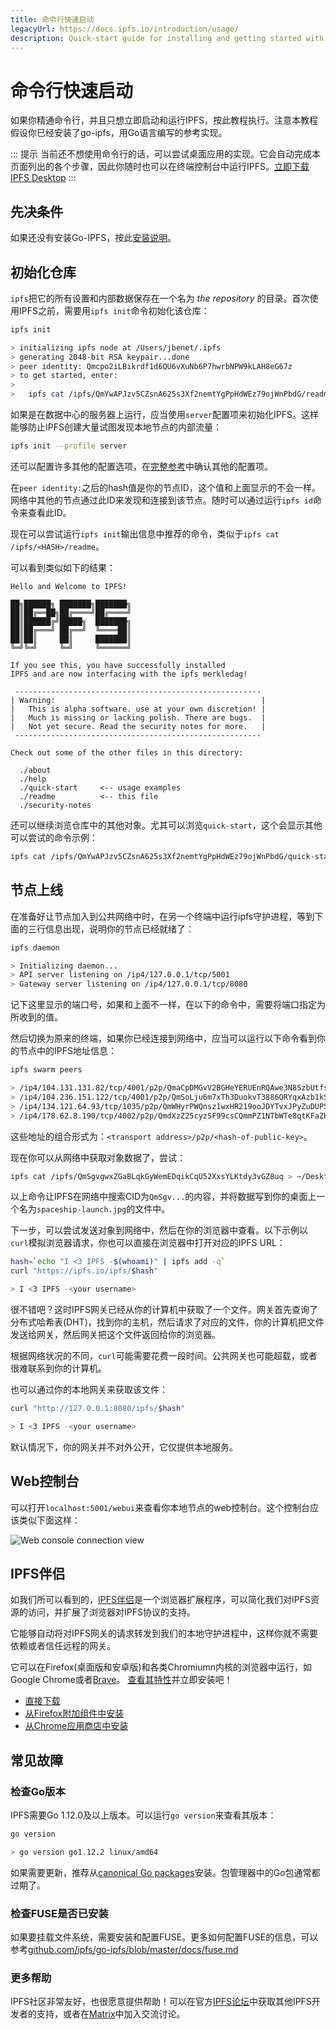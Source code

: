```yaml
---
title: 命令行快速启动
legacyUrl: https://docs.ipfs.io/introduction/usage/
description: Quick-start guide for installing and getting started with IPFS from the command line.
---
```


# 命令行快速启动

如果你精通命令行，并且只想立即启动和运行IPFS，按此教程执行。注意本教程假设你已经安装了go-ipfs，用Go语言编写的参考实现。

::: 提示
当前还不想使用命令行的话，可以尝试桌面应用的实现。它会自动完成本页面列出的各个步骤，因此你随时也可以在终端控制台中运行IPFS。[立即下载IPFS Desktop](https://github.com/ipfs-shipyard/ipfs-desktop)
:::

## 先决条件

如果还没有安装Go-IPFS，按此[安装说明](../../install/command-line)。

## 初始化仓库

`ipfs`把它的所有设置和内部数据保存在一个名为 _the repository_ 的目录。首次使用IPFS之前，需要用`ipfs init`命令初始化该仓库：

```bash
ipfs init

> initializing ipfs node at /Users/jbenet/.ipfs
> generating 2048-bit RSA keypair...done
> peer identity: Qmcpo2iLBikrdf1d6QU6vXuNb6P7hwrbNPW9kLAH8eG67z
> to get started, enter:
>
>   ipfs cat /ipfs/QmYwAPJzv5CZsnA625s3Xf2nemtYgPpHdWEz79ojWnPbdG/readme
```

如果是在数据中心的服务器上运行，应当使用`server`配置项来初始化IPFS。这样能够防止IPFS创建大量试图发现本地节点的内部流量：

```bash
ipfs init --profile server
```

还可以配置许多其他的配置选项，在[完整参考](https://github.com/ipfs/go-ipfs/blob/master/docs/config.md)中确认其他的配置项。

在`peer identity:`之后的hash值是你的节点ID，这个值和上面显示的不会一样。网络中其他的节点通过此ID来发现和连接到该节点。随时可以通过运行`ipfs id`命令来查看此ID。

现在可以尝试运行`ipfs init`输出信息中推荐的命令，类似于`ipfs cat /ipfs/<HASH>/readme`。

可以看到类似如下的结果：

```
Hello and Welcome to IPFS!

██╗██████╗ ███████╗███████╗
██║██╔══██╗██╔════╝██╔════╝
██║██████╔╝█████╗  ███████╗
██║██╔═══╝ ██╔══╝  ╚════██║
██║██║     ██║     ███████║
╚═╝╚═╝     ╚═╝     ╚══════╝

If you see this, you have successfully installed
IPFS and are now interfacing with the ipfs merkledag!

 -------------------------------------------------------
| Warning:                                              |
|   This is alpha software. use at your own discretion! |
|   Much is missing or lacking polish. There are bugs.  |
|   Not yet secure. Read the security notes for more.   |
 -------------------------------------------------------

Check out some of the other files in this directory:

  ./about
  ./help
  ./quick-start     <-- usage examples
  ./readme          <-- this file
  ./security-notes
```

还可以继续浏览仓库中的其他对象。尤其可以浏览`quick-start`，这个会显示其他可以尝试的命令示例：

```bash
ipfs cat /ipfs/QmYwAPJzv5CZsnA625s3Xf2nemtYgPpHdWEz79ojWnPbdG/quick-start
```

## 节点上线

在准备好让节点加入到公共网络中时，在另一个终端中运行ipfs守护进程，等到下面的三行信息出现，说明你的节点已经就绪了：

```bash
ipfs daemon

> Initializing daemon...
> API server listening on /ip4/127.0.0.1/tcp/5001
> Gateway server listening on /ip4/127.0.0.1/tcp/8080
```

记下这里显示的端口号，如果和上面不一样，在以下的命令中，需要将端口指定为所收到的值。

然后切换为原来的终端，如果你已经连接到网络中，应当可以运行以下命令看到你的节点中的IPFS地址信息：

```bash
ipfs swarm peers

> /ip4/104.131.131.82/tcp/4001/p2p/QmaCpDMGvV2BGHeYERUEnRQAwe3N8SzbUtfsmvsqQLuvuJ
> /ip4/104.236.151.122/tcp/4001/p2p/QmSoLju6m7xTh3DuokvT3886QRYqxAzb1kShaanJgW36yx
> /ip4/134.121.64.93/tcp/1035/p2p/QmWHyrPWQnsz1wxHR219ooJDYTvxJPyZuDUPSDpdsAovN5
> /ip4/178.62.8.190/tcp/4002/p2p/QmdXzZ25cyzSF99csCQmmPZ1NTbWTe8qtKFaZKpZQPdTFB
```

这些地址的组合形式为：`<transport address>/p2p/<hash-of-public-key>`。

现在你可以从网络中获取对象数据了，尝试：

```bash
ipfs cat /ipfs/QmSgvgwxZGaBLqkGyWemEDqikCqU52XxsYLKtdy3vGZ8uq > ~/Desktop/spaceship-launch.jpg
```

以上命令让IPFS在网络中搜索CID为`QmSgv...`的内容，并将数据写到你的桌面上一个名为`spaceship-launch.jpg`的文件中。

下一步，可以尝试发送对象到网络中，然后在你的浏览器中查看。以下示例以`curl`模拟浏览器请求，你也可以直接在浏览器中打开对应的IPFS URL：

```bash
hash=`echo "I <3 IPFS -$(whoami)" | ipfs add -q`
curl "https://ipfs.io/ipfs/$hash"

> I <3 IPFS -<your username>
```

很不错吧？这时IPFS网关已经从你的计算机中获取了一个文件。网关首先查询了分布式哈希表(DHT)，找到你的主机，然后请求了对应的文件，你的计算机把文件发送给网关，然后网关把这个文件返回给你的浏览器。

根据网络状况的不同，`curl`可能需要花费一段时间。公共网关也可能超载，或者很难联系到你的计算机。

也可以通过你的本地网关来获取该文件：

```bash
curl "http://127.0.0.1:8080/ipfs/$hash"

> I <3 IPFS -<your username>
```

默认情况下，你的网关并不对外公开，它仅提供本地服务。

## Web控制台

可以打开`localhost:5001/webui`来查看你本地节点的web控制台。这个控制台应该类似下面这样：

![Web console connection view](./images/command-line-quick-start/webui-connection.png)

## IPFS伴侣

如我们所可以看到的，[IPFS伴侣](https://github.com/ipfs-shipyard/ipfs-companion#ipfs-companion)是一个浏览器扩展程序，可以简化我们对IPFS资源的访问，并扩展了浏览器对IPFS协议的支持。

它能够自动将对IPFS网关的请求转发到我们的本地守护进程中，这样你就不需要依赖或者信任远程的网关。

它可以在Firefox(桌面版和安卓版)和各类Chromiumn内核的浏览器中运行，如Google Chrome或者[Brave](https://brave.com)。
[查看其特性](https://github.com/ipfs-shipyard/ipfs-companion#features)并立即安装吧！

- [直接下载](https://github.com/ipfs-shipyard/ipfs-companion#install)
- [从Firefox附加组件中安装](https://addons.mozilla.org/firefox/addon/ipfs-companion/)
- [从Chrome应用商店中安装](https://chrome.google.com/webstore/detail/ipfs-companion/nibjojkomfdiaoajekhjakgkdhaomnch)

## 常见故障

### 检查Go版本

IPFS需要Go 1.12.0及以上版本。可以运行`go version`来查看其版本：

```bash
go version

> go version go1.12.2 linux/amd64
```

如果需要更新，推荐从[canonical Go packages](https://golang.org/doc/install)安装。包管理器中的Go包通常都过期了。

### 检查FUSE是否已安装

如果要挂载文件系统，需要安装和配置FUSE。更多如何配置FUSE的信息，可以参考[github.com/ipfs/go-ipfs/blob/master/docs/fuse.md](https://github.com/ipfs/go-ipfs/blob/master/docs/fuse.md)

### 更多帮助

IPFS社区非常友好，也很愿意提供帮助！可以在官方[IPFS论坛](https://discuss.ipfs.io/)中获取其他IPFS开发者的支持，或者在[Matrix](/community/chat/)中加入交流讨论。

